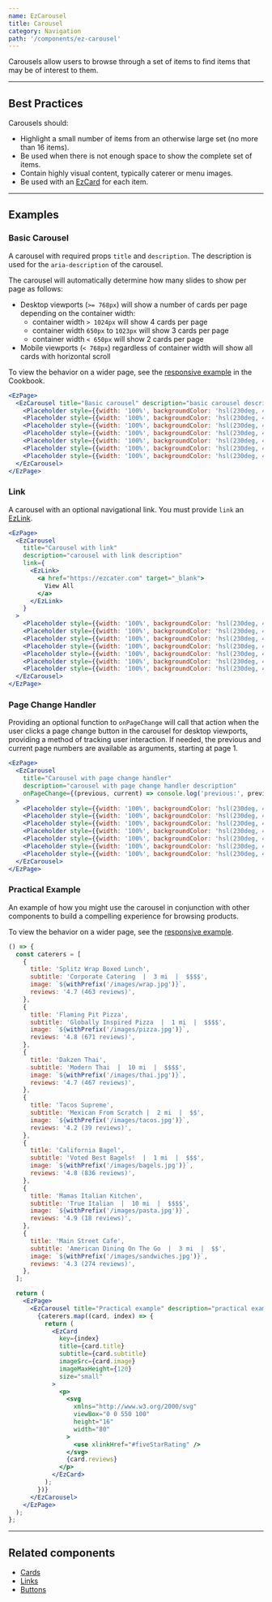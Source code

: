 ```yaml
---
name: EzCarousel
title: Carousel
category: Navigation
path: '/components/ez-carousel'
---
```


Carousels allow users to browse through a set of items to find items that may be of interest to them.

---

## Best Practices

Carousels should:

- Highlight a small number of items from an otherwise large set (no more than 16 items).
- Be used when there is not enough space to show the complete set of items.
- Contain highly visual content, typically caterer or menu images.
- Be used with an [EzCard](/components/ez-card) for each item.

---

## Examples

### Basic Carousel

A carousel with required props `title` and `description`. The description is used for the `aria-description` of the carousel.

The carousel will automatically determine how many slides to show per page as follows:

- Desktop viewports (`>= 768px`) will show a number of cards per page depending on the container width:
  - container width `> 1024px` will show 4 cards per page
  - container width `650px` to `1023px` will show 3 cards per page
  - container width `< 650px` will show 2 cards per page
- Mobile viewports (`< 768px`) regardless of container width will show all cards with horizontal scroll

To view the behavior on a wider page, see the [responsive example](/cookbook/responsive-carousel) in the Cookbook.

```jsx
<EzPage>
  <EzCarousel title="Basic carousel" description="basic carousel description">
    <Placeholder style={{width: '100%', backgroundColor: 'hsl(230deg, 44%, 94%)'}} />
    <Placeholder style={{width: '100%', backgroundColor: 'hsl(230deg, 44%, 84%)'}} />
    <Placeholder style={{width: '100%', backgroundColor: 'hsl(230deg, 44%, 74%)'}} />
    <Placeholder style={{width: '100%', backgroundColor: 'hsl(230deg, 44%, 64%)'}} />
    <Placeholder style={{width: '100%', backgroundColor: 'hsl(230deg, 44%, 54%)'}} />
    <Placeholder style={{width: '100%', backgroundColor: 'hsl(230deg, 44%, 44%)'}} />
    <Placeholder style={{width: '100%', backgroundColor: 'hsl(230deg, 44%, 34%)'}} />
  </EzCarousel>
</EzPage>
```

### Link

A carousel with an optional navigational link. You must provide `link` an [EzLink](/components/ez-link#text-link).

```jsx
<EzPage>
  <EzCarousel
    title="Carousel with link"
    description="carousel with link description"
    link={
      <EzLink>
        <a href="https://ezcater.com" target="_blank">
          View All
        </a>
      </EzLink>
    }
  >
    <Placeholder style={{width: '100%', backgroundColor: 'hsl(230deg, 44%, 94%)'}} />
    <Placeholder style={{width: '100%', backgroundColor: 'hsl(230deg, 44%, 84%)'}} />
    <Placeholder style={{width: '100%', backgroundColor: 'hsl(230deg, 44%, 74%)'}} />
    <Placeholder style={{width: '100%', backgroundColor: 'hsl(230deg, 44%, 64%)'}} />
    <Placeholder style={{width: '100%', backgroundColor: 'hsl(230deg, 44%, 54%)'}} />
    <Placeholder style={{width: '100%', backgroundColor: 'hsl(230deg, 44%, 44%)'}} />
    <Placeholder style={{width: '100%', backgroundColor: 'hsl(230deg, 44%, 34%)'}} />
  </EzCarousel>
</EzPage>
```

### Page Change Handler

Providing an optional function to `onPageChange` will call that action when the user clicks a page change button in the carousel for desktop viewports, providing a method of tracking user interaction. If needed, the previous and current page numbers are available as arguments, starting at page 1.

```jsx
<EzPage>
  <EzCarousel
    title="Carousel with page change handler"
    description="carousel with page change handler description"
    onPageChange={(previous, current) => console.log('previous:', previous, 'current:', current)}
  >
    <Placeholder style={{width: '100%', backgroundColor: 'hsl(230deg, 44%, 94%)'}} />
    <Placeholder style={{width: '100%', backgroundColor: 'hsl(230deg, 44%, 84%)'}} />
    <Placeholder style={{width: '100%', backgroundColor: 'hsl(230deg, 44%, 74%)'}} />
    <Placeholder style={{width: '100%', backgroundColor: 'hsl(230deg, 44%, 64%)'}} />
    <Placeholder style={{width: '100%', backgroundColor: 'hsl(230deg, 44%, 54%)'}} />
    <Placeholder style={{width: '100%', backgroundColor: 'hsl(230deg, 44%, 44%)'}} />
    <Placeholder style={{width: '100%', backgroundColor: 'hsl(230deg, 44%, 34%)'}} />
  </EzCarousel>
</EzPage>
```

### Practical Example

An example of how you might use the carousel in conjunction with other components to build a compelling experience for browsing products.

To view the behavior on a wider page, see the [responsive example](/cookbook/responsive-carousel).

```jsx
() => {
  const caterers = [
    {
      title: 'Splitz Wrap Boxed Lunch',
      subtitle: 'Corporate Catering  |  3 mi  |  $$$$',
      image: `${withPrefix('/images/wrap.jpg')}`,
      reviews: '4.7 (463 reviews)',
    },
    {
      title: 'Flaming Pit Pizza',
      subtitle: 'Globally Inspired Pizza  |  1 mi  |  $$$$',
      image: `${withPrefix('/images/pizza.jpg')}`,
      reviews: '4.8 (671 reviews)',
    },
    {
      title: 'Dakzen Thai',
      subtitle: 'Modern Thai  |  10 mi  |  $$$$',
      image: `${withPrefix('/images/thai.jpg')}`,
      reviews: '4.7 (467 reviews)',
    },
    {
      title: 'Tacos Supreme',
      subtitle: 'Mexican From Scratch |  2 mi  |  $$',
      image: `${withPrefix('/images/tacos.jpg')}`,
      reviews: '4.2 (39 reviews)',
    },
    {
      title: 'California Bagel',
      subtitle: 'Voted Best Bagels!  |  1 mi  |  $$$',
      image: `${withPrefix('/images/bagels.jpg')}`,
      reviews: '4.8 (836 reviews)',
    },
    {
      title: 'Mamas Italian Kitchen',
      subtitle: 'True Italian  |  10 mi  |  $$$$',
      image: `${withPrefix('/images/pasta.jpg')}`,
      reviews: '4.9 (18 reviews)',
    },
    {
      title: 'Main Street Cafe',
      subtitle: 'American Dining On The Go  |  3 mi  |  $$',
      image: `${withPrefix('/images/sandwiches.jpg')}`,
      reviews: '4.3 (274 reviews)',
    },
  ];

  return (
    <EzPage>
      <EzCarousel title="Practical example" description="practical example description">
        {caterers.map((card, index) => {
          return (
            <EzCard
              key={index}
              title={card.title}
              subtitle={card.subtitle}
              imageSrc={card.image}
              imageMaxHeight={120}
              size="small"
            >
              <p>
                <svg
                  xmlns="http://www.w3.org/2000/svg"
                  viewBox="0 0 550 100"
                  height="16"
                  width="80"
                >
                  <use xlinkHref="#fiveStarRating" />
                </svg>
                {card.reviews}
              </p>
            </EzCard>
          );
        })}
      </EzCarousel>
    </EzPage>
  );
};
```

---

## Related components

- [Cards](/components/ez-card)
- [Links](/components/ez-link)
- [Buttons](/components/ez-button)
